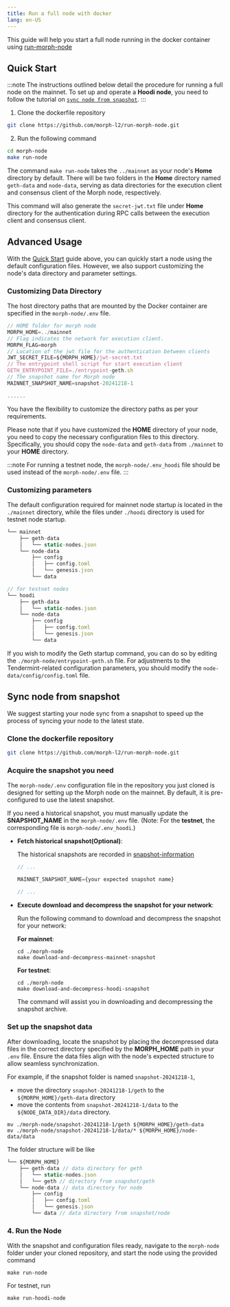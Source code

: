 ```yaml
---
title: Run a full node with docker
lang: en-US
---
```


This guide will help you start a full node running in the docker container using [run-morph-node](https://github.com/morph-l2/run-morph-node)

## Quick Start

:::note
The instructions outlined below detail the procedure for running a full node on the mainnet. To set up and operate a **Hoodi node**, you need to follow the tutorial on [`sync node from snapshot`](#sync-node-from-snapshot).
:::

1. Clone the dockerfile repository

```bash
git clone https://github.com/morph-l2/run-morph-node.git
```
2. Run the following command

```bash
cd morph-node
make run-node
```

The command `make run-node` takes the `../mainnet` as your node's **Home** directory by default. There will be two folders in the **Home** directory named `geth-data` and `node-data`, serving as data directories for the execution client and consensus client of the Morph node, respectively.

This command will also generate the `secret-jwt.txt` file under **Home** directory for the authentication during RPC calls between the execution client and consensus client.

## Advanced Usage

With the [Quick Start](#quick-start) guide above, you can quickly start a node using the default configuration files. However, we also support customizing the node's data directory and parameter settings.

### Customizing Data Directory
The host directory paths that are mounted by the Docker container are specified in the ```morph-node/.env``` file.

```js title="morph-node/.env"
// HOME folder for morph node
MORPH_HOME=../mainnet
// Flag indicates the network for execution client.
MORPH_FLAG=morph
// Location of the jwt file for the authentication between clients
JWT_SECRET_FILE=${MORPH_HOME}/jwt-secret.txt
// The entrypoint shell script for start execution client  
GETH_ENTRYPOINT_FILE=./entrypoint-geth.sh
// The snapshot name for Morph node 
MAINNET_SNAPSHOT_NAME=snapshot-20241218-1

......
```

You have the flexibility to customize the directory paths as per your requirements. 

Please note that if you have customized the **HOME** directory of your node, you need to copy the necessary configuration files to this directory. Specifically, you should copy the `node-data` and `geth-data` from `./mainnet` to your **HOME** directory.

:::note
For running a testnet node, the ```morph-node/.env_hoodi``` file should be used instead of the ```morph-node/.env``` file.
:::

### Customizing parameters

The default configuration required for mainnet node startup is located in the `./mainnet` directory, while the files under `./hoodi` directory is used for testnet node startup. 

```javascript
└── mainnet
    ├── geth-data
    │   └── static-nodes.json
    └── node-data
        ├── config
        │   ├── config.toml
        │   └── genesis.json
        └── data

// for testnet nodes
└── hoodi
    ├── geth-data
    │   └── static-nodes.json
    └── node-data
        ├── config
        │   ├── config.toml
        │   └── genesis.json
        └── data
```

If you wish to modify the Geth startup command, you can do so by editing the ```./morph-node/entrypoint-geth.sh``` file. For adjustments to the Tendermint-related configuration parameters, you should modify the `node-data/config/config.toml` file.

## Sync node from snapshot

We suggest starting your node sync from a snapshot to speed up the process of syncing your node to the latest state. 

### Clone the dockerfile repository

```bash
git clone https://github.com/morph-l2/run-morph-node.git
```

### Acquire the snapshot you need

The `morph-node/.env` configuration file in the repository you just cloned is designed for setting up the Morph node on the mainnet. By default, it is pre-configured to use the latest snapshot.

If you need a historical snapshot, you must manually update the **SNAPSHOT_NAME** in the `morph-node/.env` file. (Note: For the **testnet**, the corresponding file is `morph-node/.env_hoodi`.)

- **Fetch historical snapshot(Optional)**:
    
    The historical snapshots are recorded in [snapshot-information](https://github.com/morph-l2/run-morph-node?tab=readme-ov-file#snapshot-information)

    ```js
    // ...

    MAINNET_SNAPSHOT_NAME={your expected snapshot name} 

    // ...
    ```

- **Execute download and decompress the snapshot for your network**:
    
    Run the following command to download and decompress the snapshot for your network:

    **For mainnet**:

    ```
    cd ./morph-node
    make download-and-decompress-mainnet-snapshot
    ```

    **For testnet**:

    ```
    cd ./morph-node
    make download-and-decompress-hoodi-snapshot
    ```

    The command will assist you in downloading and decompressing the snapshot archive.

### Set up the snapshot data

After downloading, locate the snapshot by placing the decompressed data files in the correct directory specified by the **MORPH_HOME** path in your `.env` file. Ensure the data files align with the node's expected structure to allow seamless synchronization.

For example, if the snapshot folder is named ```snapshot-20241218-1```, 
- move the directory ```snapshot-20241218-1/geth``` to the ```${MORPH_HOME}/geth-data``` directory 
- move the contents from ```snapshot-20241218-1/data``` to the ```${NODE_DATA_DIR}/data``` directory.

```
mv ./morph-node/snapshot-20241218-1/geth ${MORPH_HOME}/geth-data
mv ./morph-node/snapshot-20241218-1/data/* ${MORPH_HOME}/node-data/data
```

The folder structure will be like 

```javascript
└── ${MORPH_HOME}
    ├── geth-data // data directory for geth
    │   └── static-nodes.json
    │   └── geth // directory from snapshot/geth   
    └── node-data // data directory for node
        ├── config
        │   ├── config.toml
        │   └── genesis.json
        └── data // data directory from snapshot/node
```

### 4. Run the Node
With the snapshot and configuration files ready, navigate to the `morph-node` folder under your cloned repository, and start the node using the provided command

```
make run-node
```

For testnet, run

```
make run-hoodi-node
```
